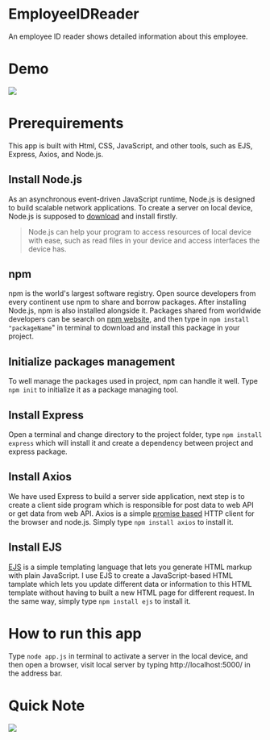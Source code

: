 # EmployeeIDReader
An employee ID reader shows detailed information about this employee.

# Demo
![](https://i.imgur.com/BI33DeJ.png)

# Prerequirements
This app is built with Html, CSS, JavaScript, and other tools, such as EJS, Express, Axios, and Node.js.

## Install Node.js
As an asynchronous event-driven JavaScript runtime, Node.js is designed to build scalable network applications. To create a server on local device, Node.js is supposed to [download](https://nodejs.org/en/download/) and install firstly.
> Node.js can help your program to access resources of local device with ease, such as read files in your device and access interfaces the device has.

## npm
npm is the world's largest software registry. Open source developers from every continent use npm to share and borrow packages. After installing Node.js, npm is also installed alongside it. Packages shared from worldwide developers can be search on [npm website](https://www.npmjs.com/), and then type in `npm install "packageName`" in  terminal to download and install this package in your project.

## Initialize packages management
To well manage the packages used in project, npm can handle it well. Type `npm init` to initialize it as a package managing tool.

## Install Express
Open a terminal and change directory to the project folder, type `npm install express` which will install it and create a dependency between project and express package.

## Install Axios
We have used Express to build a server side application, next step is to create a client side program which is responsible for post data to web API or get data from web API. Axios is a simple [promise based](https://www.casper.tw/development/2020/02/16/all-new-promise/) HTTP client for the browser and node.js. Simply type `npm install axios` to install it.

## Install EJS
[EJS](https://ejs.co/) is a simple templating language that lets you generate HTML markup with plain JavaScript. I use EJS to create a JavaScript-based HTML tamplate which lets you update different data or information to this HTML template without having to built a new HTML page for different request. In the same way, simply type `npm install ejs` to install it.

# How to run this app
Type `node app.js` in terminal to activate a server in the local device, and then open a browser, visit local server by typing http://localhost:5000/ in the address bar.

# Quick Note
![](https://i.imgur.com/c4s6cdz.png)
